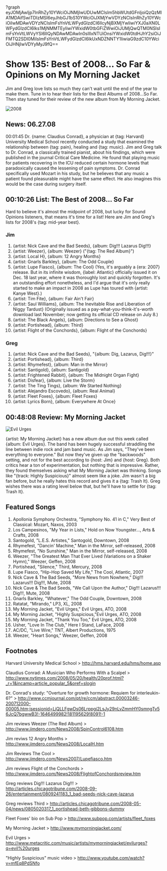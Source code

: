 ?graph eyJOMjAwIjp7InRhZy10YWciOiJNMjIwUDUwMCIsIm5hbWUtdGFnIjoiQzQzMlA1MDAifSwiTDIzMSI6eyJhbGJ1bS10YWciOiJXMjYwVDYzNCIsInRhZy10YWciOiIwMDAwVDYzNCIsImFsYnVtLWFydGlzdCI6IlcyNjBXMjYwIiwiYXJ0aXN0LWFydGlzdCI6Iks1MjNMMTEyIiwiYWxidW0tbGFiZWwiOiJUMjQwQTM0NSIsImFsYnVtLWVyYSI6IlQyNDAwMDAwIn0sIlIxNTUiOnsiYWxidW0tdHJhY2siOiJFMTQ2SDI0MiIsImFsYnVtLWFydGlzdCI6IkUxNDZNNTY1IiwiaG9zdC10YWciOiJHNjIwVDYyMyJ9fQ==

# Show 135: Best of 2008... So Far & Opinions on My Morning Jacket
Jim and Greg love lists so much they can't wait until the end of the year to make them. Tune in to hear their lists for the Best Albums of 2008...So Far. Then stay tuned for their review of the new album from My Morning Jacket.

![2008](http://static.soundopinions.org/images/2008/2008.jpg)

## News: 06.27.08
00:01:45 Dr. {name: Claudius Conrad}, a physician at {tag: Harvard} University Medical School recently conducted a study that examined the relationship between {tag: pain}, healing and {tag: music}. Jim and Greg talk to Dr. Conrad, a classically trained pianist, about his findings, which were published in the journal Critical Care Medicine. He found that playing music for patients recovering in the ICU reduced certain hormone levels that paradoxically caused the lessening of pain symptoms. Dr. Conrad specifically used Mozart in his study, but he believes that any music a patient found pleasurable might have the same effect. He also imagines this would be the case during surgery itself.

## 00:10:26 List: The Best of 2008... So Far
Hard to believe it's almost the midpoint of 2008, but lucky for Sound Opinions listeners, that means it's time for a list! Here are Jim and Greg's lists for 2008's {tag: mid-year best}.

### Jim
1. {artist: Nick Cave and the Bad Seeds}, {album: Dig!!! Lazarus Dig!!!}
2. {artist: Weezer}, {album: Weezer} ("{tag: The Red Album}")
3. {artist: Local H}, {album: 12 Angry Months}
4. {artist: Gnarls Barkley}, {album: The Odd Couple}
5. {artist: Lupe Fiasco}, {album: The Cool} (Yes, it's arguably a {era: 2007} release. But in its infinite wisdom, {label: Atlantic} officially issued it on Dec. 18 last year, where it was thoroughly lost and quickly forgotten. It's an outstanding effort nonetheless, and I'd argue that it's only really started to make an impact in 2008 as Lupe has toured with {artist: Kanye West}.)
6. {artist: Tim Fite}, {album: Fair Ain't Fair}
7. {artist: Saul Williams}, {album: The Inevitable Rise and Liberation of Niggy Tardust} (Originally issued as a pay-what-you-think-it's-worth download last November; now getting its official CD release on July 8.)
8. {artist: The Black Angels}, {album: Directions to See a Ghost}
9. {artist: Portishead}, {album: Third}
10. {artist: Flight of the Conchords}, {album: Flight of the Conchords}

### Greg
1. {artist: Nick Cave and the Bad Seeds}, "{album: Dig, Lazarus, Dig!!!}"
2. {artist: Portishead}, {album: Third}
3. {artist: Rhymefest}, {album: Man in the Mirror}
4. {artist: Santigold}, {album: Santigold}
5. {artist: Frightened Rabbit}, {album: The Midnight Organ Fight}
6. {artist: Disfear}, {album: Live the Storm}
7. {artist: The Ting Tings}, {album: We Started Nothing}
8. {artist: Alejandro Escovedo}, {album: Real Animal}
9. {artist: Fleet Foxes}, {album: Fleet Foxes}
10. {artist: Lyrics Born}, {album: Everywhere At Once}

## 00:48:08 Review: My Morning Jacket
![Evil Urges](http://is4.mzstatic.com/image/thumb/Music/v4/c0/9c/a4/c09ca48f-8952-95d0-d41c-66e933293e57/source/600x600bb.jpg "2322618/282663778")

{artist: My Morning Jacket} has a new album due out this week called {album: Evil Urges}. The band has been hugely successful straddling the line between indie rock and jam band music. As Jim says, "They've been everything to everyone." But now they've given up the "backwoods" setting, and not for the best according to {host: Jim} and {host: Greg}. Both critics hear a ton of experimentation, but nothing that is impressive. Rather, they found themselves asking what My Morning Jacket was thinking. Songs like "{track: Highly Suspicious}" almost seem like a joke. Jim wasn't a big fan before, but he really hates this record and gives it a {tag: Trash It}. Greg wishes there was a rating level below that, but he'll have to settle for {tag: Trash It}.

## Featured Songs
1. Apollonia Symphony Orchestra, "Symphony No. 41 in C," Very Best of Classical: Mozart, Naxos, 2003
2. Los Campesinos, "My Year in Lists," Hold on Now Youngster..., Arts & Crafts, 2008
3. Santogold, "L.E.S. Artistes," Santogold, Downtown, 2008
4. Rhymefest, "Dancin' Machine," Man in the Mirror, self-released, 2008
5. Rhymefest, "No Sunshine," Man in the Mirror, self-released, 2008
6. Weezer, "The Greatest Man That Ever Lived (Variations on a Shaker Hymn)," Weezer, Geffen, 2008
7. Portishead, "Silence," Third, Mercury, 2008
8. Lupe Fiasco, "Hip-Hop Saved My Life," The Cool, Atlantic, 2007
9. Nick Cave & The Bad Seeds, "More News from Nowhere," Dig!!! Lazarus!!! Dig!!!, Mute, 2008
10. Nick Cave & The Bad Seeds, "We Call Upon the Author," Dig!!! Lazarus!!! Dig!!!, Mute, 2008
11. Gnarls Barkley, "Whatever," The Odd Couple, Downtown, 2008
12. Ratatat, "Mirando," LP3, XL, 2008
13. My Morning Jacket, "Evil Urges," Evil Urges, ATO, 2008
14. My Morning Jacket, "Highly Suspicious,"Evil Urges, ATO, 2008
15. My Morning Jacket, "Thank You Too," Evil Urges, ATO, 2008
16. Usher, "Love In The Club," Here I Stand, LaFace, 2008
17. AC/DC, "Live Wire," TNT, Albert Productions, 1975
18. Weezer, "Heart Songs," Weezer, Geffen, 2008

## Footnotes
Harvard University Medical School > http://hms.harvard.edu/hms/home.asp

Claudius Conrad: A Musician Who Performs With a Scalpel > http://www.nytimes.com/2008/05/20/health/20prof.html?_r=1&incamp=article_popular_5&oref=slogin

Dr. Conrad's study: "Overture for growth hormone: Requiem for interleukin-6?" > http://www.ccmjournal.com/pt/re/ccm/abstract.00003246-200712000-00005.htm;jsessionid=LjQLLFgwDs06Lrppgj2LsJy29nLvZmmHY0smngTv56JcQ7bgwwB3!-1646499982!181195629!8091!-1

Jim reviews Weezer (The Red Album) > http://www.jimdero.com/News2008/SpinControl6108.htm

Jim reviws 12 Angry Months > http://www.jimdero.com/News2008/LocalH.htm

Jim Reviews The Cool > http://www.jimdero.com/News2007/Lupefiasco.htm

Jim reviews Flight of the Conchords > http://www.jimdero.com/News2008/FlightofConchordsreview.htm

Greg reviews Dig!!! Lazarus Dig!!! > http://articles.chicagotribune.com/2008-09-26/entertainment/0809241183_1_bad-seeds-nick-cave-lazarus

Greg reviews Third > http://articles.chicagotribune.com/2008-05-04/news/0805020317_1_portishead-beth-gibbons-dummy

Fleet Foxes' bio on Sub Pop > http://www.subpop.com/artists/fleet_foxes

My Morning Jacket > http://www.mymorningjacket.com/

Evil Urges > http://www.metacritic.com/music/artists/mymorningjacket/evilurges?q=evil%20urges

"Highly Suspicious" music video > http://www.youtube.com/watch?v=mfEq8PdSNfo